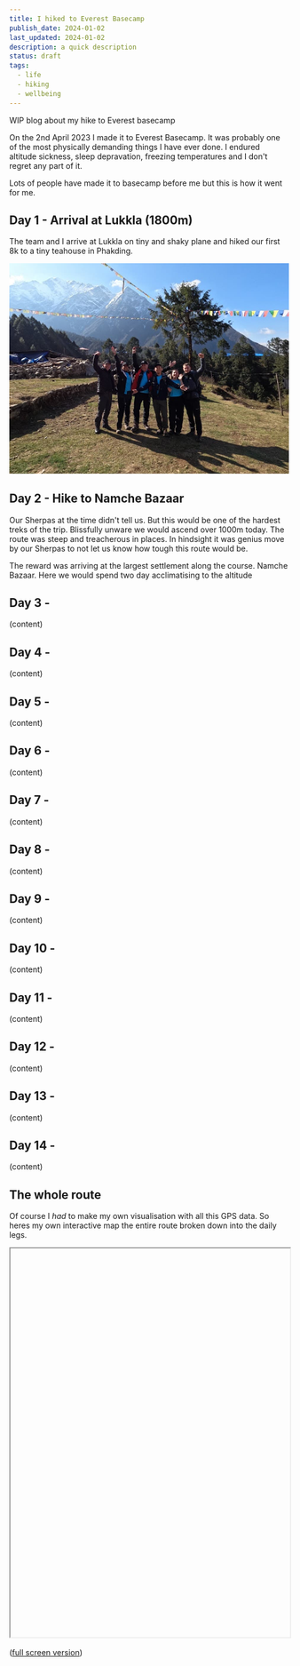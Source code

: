 ```yaml
---
title: I hiked to Everest Basecamp
publish_date: 2024-01-02
last_updated: 2024-01-02
description: a quick description
status: draft
tags:
  - life
  - hiking
  - wellbeing
---
```


  

WIP blog about my hike to Everest basecamp

  

On the 2nd April 2023 I made it to Everest Basecamp. It was probably one of the most physically demanding things I have ever done. I endured altitude sickness, sleep depravation, freezing temperatures and I don't regret any part of it.

  

Lots of people have made it to basecamp before me but this is how it went for me.

  

## Day 1 - Arrival at Lukkla (1800m)

  

The team and I arrive at Lukkla on tiny and shaky plane and hiked our first 8k to a tiny teahouse in Phakding.

![the btbc team at lukkla](attachments/GOPR0235.jpg) 

  

<div class="strava-embed-placeholder" data-embed-type="activity" data-embed-id="8773766993" data-style="standard"></div>

  

## Day 2 - Hike to Namche Bazaar

Our Sherpas at the time didn't tell us. But this would be one of the hardest treks of the trip.  Blissfully unware we would ascend over 1000m today. The route was steep and treacherous in places. In hindsight it was genius move by our Sherpas to not let us know how tough this route would be.

The reward was arriving at the largest settlement along the course. Namche Bazaar. Here we would spend two day acclimatising to the altitude
  

<div class="strava-embed-placeholder" data-embed-type="activity" data-embed-id="8779392541" data-style="standard"></div>

  

## Day 3 -

  

(content)

  

<div class="strava-embed-placeholder" data-embed-type="activity" data-embed-id="8783863155" data-style="standard"></div>

  

## Day 4 -

  

(content)

  

<div class="strava-embed-placeholder" data-embed-type="activity" data-embed-id="8784362504" data-style="standard"></div>

  

<div class="strava-embed-placeholder" data-embed-type="activity" data-embed-id="8789974770" data-style="standard"></div>

  

<div class="strava-embed-placeholder" data-embed-type="activity" data-embed-id="8789975194" data-style="standard"></div>

  

## Day 5 -

  

(content)

  

<div class="strava-embed-placeholder" data-embed-type="activity" data-embed-id="8800868630" data-style="standard"></div>

  

## Day 6 -

  

(content)

  

<div class="strava-embed-placeholder" data-embed-type="activity" data-embed-id="8801937278" data-style="standard"></div>

  

## Day 7 -

  

(content)

  

<div class="strava-embed-placeholder" data-embed-type="activity" data-embed-id="8806491990" data-style="standard"></div>

  

## Day 8 -

  

(content)

  

<div class="strava-embed-placeholder" data-embed-type="activity" data-embed-id="8811609867" data-style="standard"></div>

  

## Day 9 -

  

(content)

  

<div class="strava-embed-placeholder" data-embed-type="activity" data-embed-id="8852888942" data-style="standard"></div>

  

<div class="strava-embed-placeholder" data-embed-type="activity" data-embed-id="8819257607" data-style="standard"></div>

  

## Day 10 -

  

(content)

  

<div class="strava-embed-placeholder" data-embed-type="activity" data-embed-id="8824344017" data-style="standard"></div>

  

## Day 11 -

  

(content)

  

<div class="strava-embed-placeholder" data-embed-type="activity" data-embed-id="8829287149" data-style="standard"></div>

  

## Day 12 -

  

(content)

  

<div class="strava-embed-placeholder" data-embed-type="activity" data-embed-id="8835095144" data-style="standard"></div>

  

## Day 13 -

  

(content)

  

<div class="strava-embed-placeholder" data-embed-type="activity" data-embed-id="8841006070" data-style="standard"></div>

  

## Day 14 -

  

(content)

  

<div class="strava-embed-placeholder" data-embed-type="activity" data-embed-id="8845817389" data-style="standard"></div>

  

## The whole route

  

Of course I _had_ to make my own visualisation with all this GPS data. So heres my own interactive map the entire route broken down into the daily legs.

  

<iframe style="width:100%; height: 700px"  src="https://btbc-2023-data-viz.vercel.app/" title="intertive map of the full route hiking to everest basecamp"></iframe>

  

([full screen version](https://btbc-2023-data-viz.vercel.app/))

  

<script defer src="https://strava-embeds.com/embed.js"></script>